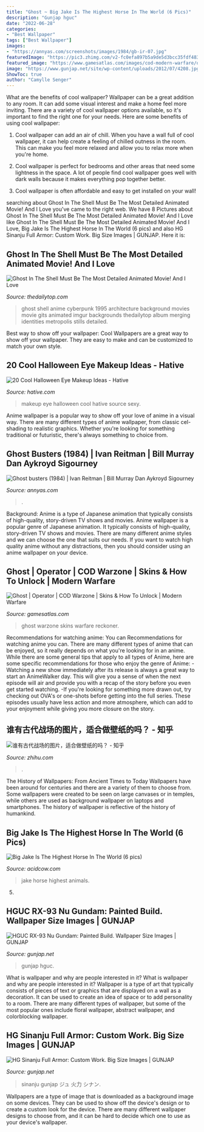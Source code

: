 ```yaml
---
title: "Ghost ~ Big Jake Is The Highest Horse In The World (6 Pics)"
description: "Gunjap hguc"
date: "2022-06-28"
categories:
- "Best Wallpaper"
tags: ["Best Wallpaper"]
images:
- "https://annyas.com/screenshots/images/1984/gb-ir-07.jpg"
featuredImage: "https://pic3.zhimg.com/v2-fc0efa897b5a9de5d3bcc35fdf48317f_r.jpg"
featured_image: "https://www.gamesatlas.com/images/cod-modern-warfare/operators/skins/ui_loot_operator_west_ghost_2_3.png"
image: "https://www.gunjap.net/site/wp-content/uploads/2012/07/4208.jpg"
ShowToc: true
author: "Camylle Senger"
---
```



What are the benefits of cool wallpaper?
Wallpaper can be a great addition to any room. It can add some visual interest and make a home feel more inviting. There are a variety of cool wallpaper options available, so it's important to find the right one for your needs. Here are some benefits of using cool wallpaper: 
1. Cool wallpaper can add an air of chill. When you have a wall full of cool wallpaper, it can help create a feeling of chilled outness in the room. This can make you feel more relaxed and allow you to relax more when you're home. 

2. Cool wallpaper is perfect for bedrooms and other areas that need some lightness in the space. A lot of people find cool wallpaper goes well with dark walls because it makes everything pop together better. 

3. Cool wallpaper is often affordable and easy to get installed on your wall!

	

		
searching about Ghost In The Shell Must Be The Most Detailed Animated Movie! And I Love you've came to the right web. We have 8 Pictures about Ghost In The Shell Must Be The Most Detailed Animated Movie! And I Love like Ghost In The Shell Must Be The Most Detailed Animated Movie! And I Love, Big Jake Is The Highest Horse In The World (6 pics) and also HG Sinanju Full Armor: Custom Work. Big Size Images | GUNJAP. Here it is:
		
    
## Ghost In The Shell Must Be The Most Detailed Animated Movie! And I Love

<img loading=lazy src="http://www.thedailytop.com/wp-content/uploads/2015/05/7220930775903574af080f5e536402aa.jpg" onerror="this.onerror=null;this.src='https://tse3.mm.bing.net/th?id=OIP.xbxSiTJ05wj4uUKfVPvSeAHaEA&amp;pid=15.1';" alt="Ghost In The Shell Must Be The Most Detailed Animated Movie! And I Love">

_Source: thedailytop.com_

>ghost shell anime cyberpunk 1995 architecture background movies movie gits animated imgur backgrounds thedailytop album merging identities metropolis stills detailed. 

	

Best way to show off your wallpaper:
Cool Wallpapers are a great way to show off your wallpaper. They are easy to make and can be customized to match your own style.

    
## 20 Cool Halloween Eye Makeup Ideas - Hative

<img loading=lazy src="https://hative.com/wp-content/uploads/2014/10/halloween-eye-makeup/11-halloween-eye-makeup-ideas.jpg" onerror="this.onerror=null;this.src='https://tse2.mm.bing.net/th?id=OIP.evZy6mfi9r8wbZePOBRsSwHaLI&amp;pid=15.1';" alt="20 Cool Halloween Eye Makeup Ideas - Hative">

_Source: hative.com_

>makeup eye halloween cool hative source sexy. 

	

Anime wallpaper is a popular way to show off your love of anime in a visual way. There are many different types of anime wallpaper, from classic cel-shading to realistic graphics. Whether you're looking for something traditional or futuristic, there's always something to choice from.

    
## Ghost Busters (1984) | Ivan Reitman | Bill Murray Dan Aykroyd Sigourney

<img loading=lazy src="https://annyas.com/screenshots/images/1984/gb-ir-07.jpg" onerror="this.onerror=null;this.src='https://tse3.mm.bing.net/th?id=OIP.FAg-SAkTwwT1iXybtjstWQHaDF&amp;pid=15.1';" alt="Ghost busters (1984) | Ivan Reitman | Bill Murray Dan Aykroyd Sigourney">

_Source: annyas.com_

>. 

	

Background: Anime is a type of Japanese animation that typically consists of high-quality, story-driven TV shows and movies.
Anime wallpaper is a popular genre of Japanese animation. It typically consists of high-quality, story-driven TV shows and movies. There are many different anime styles and we can choose the one that suits our needs. If you want to watch high quality anime without any distractions, then you should consider using an anime wallpaper on your device.

    
## Ghost | Operator | COD Warzone | Skins &amp; How To Unlock | Modern Warfare

<img loading=lazy src="https://www.gamesatlas.com/images/cod-modern-warfare/operators/skins/ui_loot_operator_west_ghost_2_3.png" onerror="this.onerror=null;this.src='https://tse4.mm.bing.net/th?id=OIP.tatwA375OEV1gk993K1RZAAAAA&amp;pid=15.1';" alt="Ghost | Operator | COD Warzone | Skins &amp; How To Unlock | Modern Warfare">

_Source: gamesatlas.com_

>ghost warzone skins warfare reckoner. 

	

Recommendations for watching anime: You can
Recommendations for watching anime you can. There are many different types of anime that can be enjoyed, so it really depends on what you're looking for in an anime. While there are some general tips that apply to all types of Anime, here are some specific recommendations for those who enjoy the genre of Anime: 
-Watching a new show immediately after its release is always a great way to start an AnimeWalker day. This will give you a sense of when the next episode will air and provide you with a recap of the story before you even get started watching. 
-If you're looking for something more drawn out, try checking out OVA's or one-shots before getting into the full series. These episodes usually have less action and more atmosphere, which can add to your enjoyment while giving you more closure on the story.

    
## 谁有古代战场的图片，适合做壁纸的吗？ - 知乎

<img loading=lazy src="https://pic3.zhimg.com/v2-fc0efa897b5a9de5d3bcc35fdf48317f_r.jpg" onerror="this.onerror=null;this.src='https://tse1.mm.bing.net/th?id=OIP.QA2hyrdwB7rC--jOIL6h5gHaEK&amp;pid=15.1';" alt="谁有古代战场的图片，适合做壁纸的吗？ - 知乎">

_Source: zhihu.com_

>. 

	

The History of Wallpapers: From Ancient Times to Today
Wallpapers have been around for centuries and there are a variety of them to choose from. Some wallpapers were created to be seen on large canvases or in temples, while others are used as background wallpaper on laptops and smartphones. The history of wallpaper is reflective of the history of humankind.

    
## Big Jake Is The Highest Horse In The World (6 Pics)

<img loading=lazy src="https://cdn.acidcow.com/pics/20180716/big_jake_01.jpg" onerror="this.onerror=null;this.src='https://tse1.mm.bing.net/th?id=OIP.yq_3BwSt4wonOSZgq0gsuAHaLH&amp;pid=15.1';" alt="Big Jake Is The Highest Horse In The World (6 pics)">

_Source: acidcow.com_

>jake horse highest animals. 

	

5.

    
## HGUC RX-93 Nu Gundam: Painted Build. Wallpaper Size Images | GUNJAP

<img loading=lazy src="https://www.gunjap.net/site/wp-content/uploads/2012/08/6288.jpg" onerror="this.onerror=null;this.src='https://tse2.mm.bing.net/th?id=OIP.qqcx9qHj8mfrDq0vj1juJgHaM5&amp;pid=15.1';" alt="HGUC RX-93 Nu Gundam: Painted Build. Wallpaper Size Images | GUNJAP">

_Source: gunjap.net_

>gunjap hguc. 

	

What is wallpaper and why are people interested in it?
What is wallpaper and why are people interested in it?
Wallpaper is a type of art that typically consists of pieces of text or graphics that are displayed on a wall as a decoration. It can be used to create an idea of space or to add personality to a room. There are many different types of wallpaper, but some of the most popular ones include floral wallpaper, abstract wallpaper, and colorblocking wallpaper.

    
## HG Sinanju Full Armor: Custom Work. Big Size Images | GUNJAP

<img loading=lazy src="https://www.gunjap.net/site/wp-content/uploads/2012/07/4208.jpg" onerror="this.onerror=null;this.src='https://tse2.mm.bing.net/th?id=OIP.2vs3hrp0elrAJ5ohFg5z6wHaKe&amp;pid=15.1';" alt="HG Sinanju Full Armor: Custom Work. Big Size Images | GUNJAP">

_Source: gunjap.net_

>sinanju gunjap ジュ 火力 シナン. 

	

Wallpapers are a type of image that is downloaded as a background image on some devices. They can be used to show off the device's design or to create a custom look for the device. There are many different wallpaper designs to choose from, and it can be hard to decide which one to use as your device's wallpaper.


